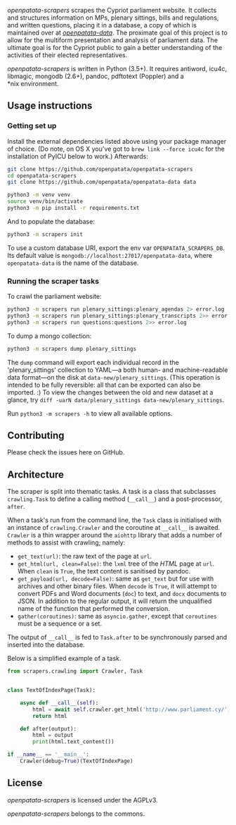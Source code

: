 *openpatata-scrapers* scrapes the Cypriot parliament website.  It collects and
structures information on MPs, plenary sittings, bills and regulations, and
written questions, placing it in a database, a copy of which is maintained over
at [*openpatata-data*](http://github.com/openpatata/openpatata-data).
The proximate goal of this project is to allow for the multiform presentation
and analysis of parliament data.  The ultimate goal is for the Cypriot public
to gain a better understanding of the activities of their elected
representatives.

*openpatata-scrapers* is written in Python (3.5+).  It requires antiword, icu4c,
libmagic, mongodb (2.6+), pandoc, pdftotext (Poppler) and a \*nix environment.

## Usage instructions

### Getting set up

Install the external dependencies listed above using your package manager of
choice.  (Do note, on OS X you've got to `brew link --force icu4c` for the
installation of PyICU below to work.)  Afterwards:

```bash
git clone https://github.com/openpatata/openpatata-scrapers
cd openpatata-scrapers
git clone https://github.com/openpatata/openpatata-data data

python3 -m venv venv
source venv/bin/activate
python3 -m pip install -r requirements.txt
```

And to populate the database:

```bash
python3 -m scrapers init
```

To use a custom database URI, export the env var `OPENPATATA_SCRAPERS_DB`.
Its default value is `mongodb://localhost:27017/openpatata-data`, where
`openpatata-data` is the name of the database.

### Running the scraper tasks

To crawl the parliament website:

```bash
python3 -m scrapers run plenary_sittings:plenary_agendas 2> error.log
python3 -m scrapers run plenary_sittings:plenary_transcripts 2>> error.log
python3 -m scrapers run questions:questions 2>> error.log
```

To dump a mongo collection:

```bash
python3 -m scrapers dump plenary_sittings
```

The `dump` command will export each individual record in the 'plenary_sittings'
collection to YAML—a both human- and machine-readable data format—on the disk at
`data-new/plenary_sittings`.  (This operation is intended to be fully
reversible: all that can be exported can also be imported. :)  To view the
changes between the old and new dataset at a glance, try
`diff -uarN data/plenary_sittings data-new/plenary_sittings`.

Run `python3 -m scrapers -h` to view all available options.

## Contributing

Please check the issues here on GitHub.

## Architecture

The scraper is split into thematic tasks.  A task is a class that subclasses
`crawling.Task` to define a calling method (`__call__`) and a post-processor,
`after`.

When a task's run from the command line, the `Task` class is initialised with
an instance of `crawling.Crawler` and the coroutine at `__call__` is awaited.
`Crawler` is a thin wrapper around the `aiohttp` library that adds a number of
methods to assist with crawling; namely:

- `get_text(url)`: the raw text of the page at `url`.
- `get_html(url, clean=False)`: the `lxml` tree of the *HTML* page at `url`.
  When `clean` is `True`, the text content is sanitised by pandoc.
- `get_payload(url, decode=False)`: same as `get_text` but for use with
  archives and other binary files.  When `decode` is `True`, it will attempt
  to convert PDFs and Word documents (`doc`) to text, and `docx` documents to
  JSON.  In addition to the regular output, it will return the unqualified name
  of the function that performed the conversion.
- `gather(coroutines)`: same as `asyncio.gather`, except that `coroutines`
  must be a sequence or a set.

The output of `__call__` is fed to `Task.after` to be synchronously parsed and
inserted into the database.

Below is a simplified example of a task.

```python
from scrapers.crawling import Crawler, Task


class TextOfIndexPage(Task):

    async def __call__(self):
        html = await self.crawler.get_html('http://www.parliament.cy/')
        return html

    def after(output):
        html = output
        print(html.text_content())

if __name__ == '__main__':
    Crawler(debug=True)(TextOfIndexPage)
```

## License

*openpatata-scrapers* is licensed under the AGPLv3.

*openpatata-scrapers* belongs to the commons.
